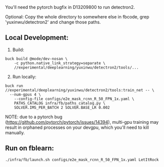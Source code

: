
You'll need the pytorch bugfix in D13209800 to run detectron2.

Optional:
Copy the whole directory to somewhere else in fbcode,
grep 'yuxinwu/detectron2' and change those paths.

## Local Development:

1. Build:

```
buck build @mode/dev-nosan \
	-c python.native_link_strategy=separate \
	//experimental/deeplearning/yuxinwu/detectron2/tools/...
```

2. Run locally:

```
buck run //experimental/deeplearning/yuxinwu/detectron2/tools:train_net -- \
  --num-gpus 4 \
	--config-file configs/e2e_mask_rcnn_R_50_FPN_1x.yaml \
	PATHS_CATALOG infra/fb/paths_catalog.py \
	SOLVER.IMS_PER_BATCH 2 SOLVER.BASE_LR 0.002
```

NOTE: due to a pytorch bug (https://github.com/pytorch/pytorch/issues/14394),
multi-gpu training may result in orphaned processes on your devgpu,
which you'll need to kill manually.

## Run on fblearn:

```
./infra/fb/launch.sh configs/e2e_mask_rcnn_R_50_FPN_1x.yaml LetItRock
```
